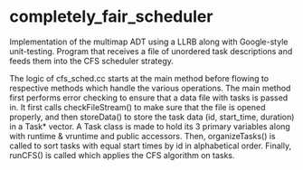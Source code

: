 # completely_fair_scheduler
Implementation of the multimap ADT using a LLRB along with Google-style unit-testing. Program that receives a file of unordered task descriptions and feeds them into the CFS scheduler strategy.

The logic of cfs_sched.cc starts at the main method before flowing to respective methods which handle the various operations. The main method first performs error checking to ensure that a data file with tasks is passed in. It first calls checkFileStream() to make sure that the file is opened properly, and then storeData() to store the task data (id, start_time, duration) in a Task* vector. A Task class is made to hold its 3 primary variables along with runtime & vruntime and public accessors. Then, organizeTasks() is called to sort tasks with equal start times by id in alphabetical order. Finally, runCFS() is called which applies the CFS algorithm on tasks.
